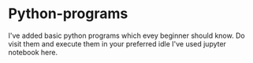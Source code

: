 # Python-programs
I've added basic python programs which evey beginner should know.
Do visit them and execute them in your preferred idle
I've used jupyter notebook here.
